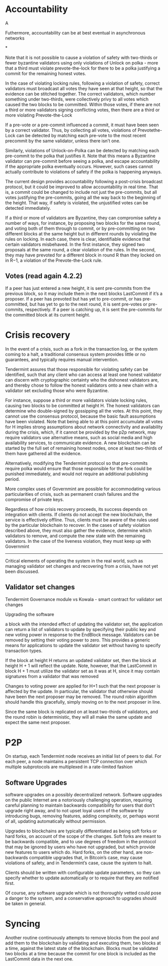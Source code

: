 # Accountability

A

Futhermore, accountability can be at best eventual in asynchronous networks

\*

Note that it is not possible to cause a violation of safety with two-thirds or fewer byzantine validators using only violations of Unlock on polka - more that a third must violate prevote-the-lock for there to be a polka justifying a commit for the remaining honest votes.

In the case of violating locking rules, following a violation of safety, correct
validators must broadcast all votes they have seen at that height, so that the
evidence can be stitched together. The correct validators, which number
something under two-thirds, were collectively privy to all votes which caused
the two blocks to be committed. Within those votes, if there are not a third
or more validators signing conflicting votes, then there are a third or more
violating Prevote-the-Lock

If a pre-vote or a pre-commit influenced a commit, it must have been seen
by a correct validator. Thus, by collecting all votes, violations of Prevotethe-Lock
can be detected by matching each pre-vote to the most recent precommit
by the same validator, unless there isn’t one.

Similarly, violations of Unlock-on-Polka can be detected by matching each
pre-commit to the polka that justifies it. Note that this means a Byzantine
validator can pre-commit before seeing a polka, and escape accountability if
the appropriate polka eventually occurs. However, such cases cannot actually
contribute to violations of safety if the polka is happening anyways.

The current design provides accountability following a post-crisis broadcast
protocol, but it could be improved to allow accountability in real time.
That is, a commit could be changed to include not just the pre-commits, but
all votes justifying the pre-commits, going all the way back to the beginning
of the height. That way, if safety is violated, the unjustified votes can be
detected immediately.

If a third or more of validators are Byzantine, they can compromise safety
a number of ways, for instance, by proposing two blocks for the same round,
and voting both of them through to commit, or by pre-committing on two
different blocks at the same height but in different rounds by violating the
rules on locking. In each case, there is clear, identifiable evidence that certain
validators misbehaved. In the first instance, they signed two proposals at the
same round, a clear violation of the rules. In the second, they may have prevoted
for a different block in round R than they locked on in R−1, a violation
of the Prevote-the-Lock rule.

## Votes (read again 4.2.2)

If a peer has just entered a
new height, it is sent pre-commits from the previous block, so it may include
them in the next blocks LastCommit if it’s a proposer. If a peer has prevoted
but has yet to pre-commit, or has pre-committed, but has yet to go to
the next round, it is sent pre-votes or pre-commits, respectively. If a peer is
catching up, it is sent the pre-commits for the committed block at its current
height.

# Crisis recovery

In the event of a crisis, such as a fork in the transaction log, or the system
coming to a halt, a traditional consensus system provides little or no
guarantees, and typically requires manual intervention.

Tendermint assures that those responsible for violating safety can be identified,
such that any client who can access at least one honest validator can
discern with cryptographic certainty who the dishonest validators are, and
thereby chose to follow the honest validators onto a new chain with a validator
set excluding those who were Byzantine.

For instance, suppose a third or more validators violate locking rules,
causing two blocks to be committed at height H. The honest validators can
determine who double-signed by gossipping all the votes. At this point, they
cannot use the consensus protocol, because the basic fault assumptions have
been violated. Note that being able to at this point accumulate all votes for
H implies strong assumptions about network connectivity and availability
during the crisis, which, if it cannot be provided by the p2p network, may
require validators use alternative means, such as social media and high availability
services, to communicate evidence. A new blockchain can be started
by the full set of remaining honest nodes, once at least two-thirds of them
have gathered all the evidence.

Alternatively, modifying the Tendermint protocol so that pre-commits
require polka would ensure that those responsible for the fork could be punished
immediately, and would not require an additional publishing period.

More complex uses of Governmint are possible for accommodating various
particularities of crisis, such as permanent crash failures and the compromise
of private keys.

Regardless of how crisis recovery proceeds, its success depends on integration
with clients. If clients do not accept the new blockchain, the service
is effectively offline. Thus, clients must be aware of the rules used by the
particular blockchain to recover. In the cases of safety violation described
above, they must also gather the evidence, determine which validators to
remove, and compute the new state with the remaining validators. In the
case of the liveness violation, they must keep up with Governmint

---

Critical elements of operating
the system in the real world, such as managing validator set changes and
recovering from a crisis, have not yet been discussed.

## Validator set changes

Tendermint Governance module vs Kowala - smart contract for validator set changes

Upgrading the software

a block with the intended effect of updating
the validator set, the application can return a list of validators to update by
specifying their public key and new voting power in response to the EndBlock
message. Validators can be removed by setting their voting power to zero.
This provides a generic means for applications to update the validator set
without having to specify transaction types.

If the block at height H returns an updated validator set, then the block
at height H + 1 will reflect the update. Note, however, that the LastCommit
in block H + 1 must utilize the validator set as it was at H, since it may
contain signatures from a validator that was removed

Changes to voting power are applied for H+1 such that the next proposer
is affected by the update. In particular, the validator that otherwise should
have been the next proposer may be removed. The round robin algorithm
should handle this gracefully, simply moving on to the next proposer in line.

Since the same block is replicated on at least two-thirds of validators, and
the round robin is deterministic, they will all make the same update and
expect the same next proposer.

# P2P

On startup, each Tendermint node receives an initial list of peers to dial.
For each peer, a node maintains a persistent TCP connection over which
multiple subprotocols are multiplexed in a rate-limited fashion

## Software Upgrades

software upgrades on a possibly decentralized network. Software upgrades on the public
Internet are a notoriously challenging operation, requiring careful planning
to maintain backwards compatibility for users that don’t upgrade right away,
and to not upset loyal users of the software by introducing bugs, removing
features, adding complexity, or, perhaps worst of all, updating automatically
without permission.

Upgrades to blockchains are typically differentiated as being soft forks
or hard forks, on account of the scope of the changes. Soft forks are meant
to be backwards compatible, and to use degrees of freedom in the protocol
that may be ignored by users who have not upgraded, but which provide new
features to users which do. Hard forks, on the other hand, are non-backwards
compatible upgrades that, in Bitcoin’s case, may cause violations of safety,
and in Tendermint’s case, cause the system to halt.

Clients should be written with configurable update
parameters, so they can specify whether to update automatically or to require
that they are notified first.

Of course, any software upgrade which is not thoroughly vetted could pose
a danger to the system, and a conservative approach to upgrades should be
taken in general.

# Syncing

Another routine continuously attempts to remove blocks from the pool and add them to the blockchain by validating and executing them, two blocks at a time, against the latest state of the blockchain. Blocks must be validated two blocks at a time because the commit for one block is included as the LastCommit data in the next one.

